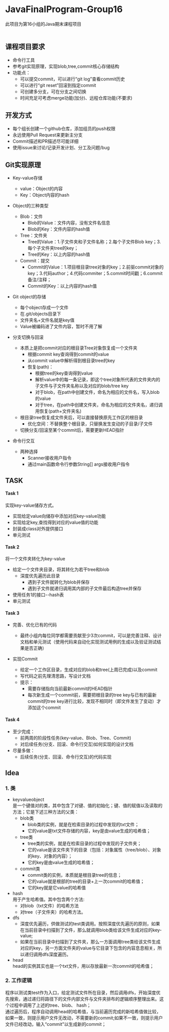 # JavaFinalProgram-Group16
此项目为第16小组的Java期末课程项目
<br>
<br>
## 课程项目要求
* 命令行工具<br>
* 参考git实现原理，实现blob,tree,commit核心存储结构<br>
* 功能点：<br>
  * 可以提交commit，可以进行“git log”查看commit历史
  * 可以进行“git reset”回滚到指定commit
  * 可创建多分支，可在分支之间切换
  * 时间充足可考虑merge功能(加分)、远程仓库功能(不要求)<br>

## 开发方式
* 每个组长创建一个github仓库，添加组员的push权限
* 永远使用Pull Request来更新主分支
* Commit描述和PR描述尽可能详细
* 使用issue来讨论/记录开发计划、分工及问题/bug<br>

## Git实现原理
* Key-value存储
  * value：Object的内容
  * Key：Object内容的hash<br>
  
* Object的三种类型
  * Blob：文件
    * Blob的Value：文件内容，没有文件名信息
    * Blob的Key：文件内容的hash值
  * Tree：文件夹
    * Tree的Value：1.子文件夹和子文件名称；2.每个子文件Blob key；3.每个子文件夹tree的key；
    * Tree的Key：以上内容的hash值
  * Commit：提交
    * Commit的Value：1.项目根目录tree对象的key；2.前驱commit对象的key；3.代码author；4.代码commiter；5.commit时间戳；6.commit备注/注释；
    * Commit的Key：以上内容的hash值<br>
    
* Git object的存储
  * 每个object存成一个文件
  * 在.git/objects目录下
  * 文件夹名+文件名就是key值
  * Value被编码进了文件内容，暂时不用了解<br>
  
* 分支切换与回滚
  * 本质上是把commit对应的根目录Tree对象恢复成一个文件夹
    * 根据commit key查询得到commit的value
    * 从commit value中解析得到根目录tree的key
    * 恢复(path)：
      * 根据tree的key查询得到value
      * 解析value中的每一条记录，即这个tree对象所代表的文件夹内的子文件与子文件夹名称以及对应的blob/tree key
      * 对于blob，在path中创建文件，命名为相应的文件名，写入blob的value
      * 对于tree，在path中创建文件夹，命名为相应的文件夹名，递归调用恢复(path+文件夹名)
  * 根目录tree恢复成文件夹后，可以直接替换原先工作区的根目录
    * 优化空间：不替换整个根目录，只替换发生变动的子目录/子文件
  * 切换分支/回滚至某个commit后，需要更新HEAD指针<br>
  
* 命令行交互
  * 两种选择
    * Scanner接收用户指令
    * 通过main函数命令行参数String[] args接收用户指令<br>



  
## TASK

#### Task 1<br>
实现key-value储存方式。<br>
  * 实现给定value向储存中添加对应key-value功能
  * 实现给定key,查找得到对应的value值的功能
  * 封装成class对外提供接口
  * 单元测试<br>
#### Task 2<br>
将一个文件夹转化为key-value<br>
  * 给定一个文件夹目录，将其转化为若干tree和blob
    * 深度优先遍历此目录
        * 遇到子文件就转化为blob并保存
        * 遇到子文件就递归调用其内部的子文件最后构造tree并保存
  * 使用任务1的接口--hash表
  * 单元测试<br>

#### Task 3<br>
* 完善、优化已有的代码
  * 最终小组内每位同学都需要贡献至少3次commit，可以是完善注释、设计文档和单元测试（使用代码来自动化实现测试用例的生成以及验证测试结果是否正确）

* 实现Commit
  * 给定一个工作区目录，生成对应的blob和tree(上周已完成)以及commit
  * 写代码之前先理清思路，写设计文档
  * 提示：
    * 需要存储指向当前最新commit的HEAD指针
    * 每次新生成一个commit前，需要把根目录的tree key与已有的最新commit的tree key进行比较，发现不相同时（即文件发生了变动）才添加这个commit


#### Task 4
* 至少完成：
  * 前两周的阶段性任务(key-value、Blob、Tree、Commit)
  * 对后续任务(分支、回滚、命令行交互)如何实现的设计文档<br>
* 尽量多做：
  * 后续任务(分支、回滚、命令行交互)的代码实现
  
## Idea
### 1. 类<br>
* keyvalueobject<br>
是⼀个键值对的类，其中包含了对键、值的初始化；键、值的赋值以及读取的⽅法；它是下述三种⽅法的⽗类：<br>
  * blob类<br>
    * blob类的实例，就是在检索⽬录的过程中发现的txt⽂件；<br>
    * 它的value是txt⽂件存储的内容，key是由value⽣成的哈希值；<br>
  * tree类<br>
    * tree类的实例，就是在检索⽬录的过程中发现的⼦⽂件夹；<br>
    * 它的value是该⽂件夹下的⽬录（包括：对象属性（tree/blob）、对象的key、对象的内容）；<br>
    * 它的key是由value⽣成的哈希值；<br>
  * commit类<br>
    * commit类的实例，本质就是根⽬录tree的信息；<br>
    * 它的value就是根部的tree的⽬录+上⼀次commit的哈希值；<br>
    * 它的key就是它value的哈希值<br>
* hash<br>
⽤于产⽣哈希值。其中包含两个⽅法:<br>
  * 对blob（txt⽂件）的哈希⽅法
  * 对tree（⼦⽂件夹）的哈希⽅法。<br>
* dfs<br>
  * 深度优先遍历，供做测试的test类调⽤。按照深度优先遍历的原则，如果在当前⽬录中扫描到了⽂件，那么就调⽤blob类给该⽂件⽣成对应的key-value;<br>
  * 如果在当前⽬录中扫描到了⽂件夹，那么⼀⽅⾯调⽤tree类给该⽂件⽣成对应的key，另⼀⽅⾯⽂件夹的value与它⽬录下包含的内容息息相关，所以递归调⽤dfs深度遍历。<br>
* head<br>
head的实例其实也是⼀个txt⽂件，⽤以存放最新⼀次commit的哈希值；<br>
### 2. ⼯作逻辑<br>
程序以测试类test作为⼊⼝，给定测试⽂件所在⽬录，然后调⽤dfs，开始深度优先搜索，通过递归将路径下的⽂件内部⽂件与⽂件夹排布的逻辑顺序整理出来。这个过程中调⽤了上述的tree、blob、
hash；<br>
通过遍历后，程序⾃动调⽤head的哈希值，与当前遍历完成的新哈希值做⽐较，如果⼀致，则提示⽤户⽂件⽆改动，不需要新的commit;如果不⼀致，则提示⽤户⽂件已经改动，输⼊“commit"以⽣成新的commit；



